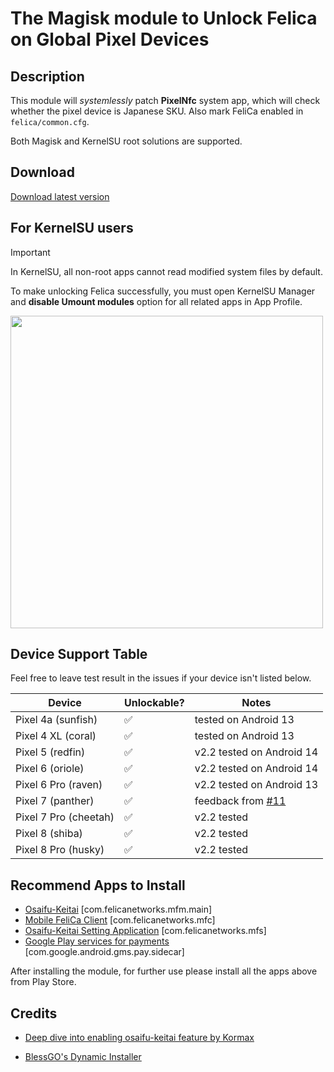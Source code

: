 # The Magisk module to Unlock Felica on Global Pixel Devices

## Description
This module will *systemlessly* patch **PixelNfc** system app, which will check whether the pixel device is Japanese SKU. Also mark FeliCa enabled in `felica/common.cfg`.

Both Magisk and KernelSU root solutions are supported.

## Download
[Download latest version](https://github.com/jjyao88/unlock-felica-pixel/releases)

## For KernelSU users
> [!IMPORTANT]  
> In KernelSU, all non-root apps cannot read modified system files by default.
> 
> To make unlocking Felica successfully, you must open KernelSU Manager and **disable Umount modules** option for all related apps in App Profile.
<img src="https://github.com/jjyao88/unlock-felica-pixel/assets/11062997/1d6a416c-bd5c-4be2-80b9-a3a3be0bdd08" height="500">

## Device Support Table
Feel free to leave test result in the issues if your device isn't listed below.

| Device | Unlockable? | Notes |
|---------|---------------|-------|
| Pixel 4a (sunfish) | ✅ | tested on Android 13
| Pixel 4 XL (coral) | ✅ | tested on Android 13
| Pixel 5 (redfin) | ✅ | v2.2 tested on Android 14
| Pixel 6 (oriole) | ✅ | v2.2 tested on Android 14
| Pixel 6 Pro (raven) | ✅ | v2.2 tested on Android 13
| Pixel 7 (panther) | ✅ | feedback from [#11](https://github.com/jjyao88/unlock-felica-pixel/issues/11)
| Pixel 7 Pro (cheetah) | ✅ | v2.2 tested
| Pixel 8 (shiba) | ✅ | v2.2 tested
| Pixel 8 Pro (husky) | ✅ | v2.2 tested

## Recommend Apps to Install
- [Osaifu-Keitai](https://play.google.com/store/apps/details?id=com.felicanetworks.mfm.main) [com.felicanetworks.mfm.main]
- [Mobile FeliCa Client](https://play.google.com/store/apps/details?id=com.felicanetworks.mfc) [com.felicanetworks.mfc]
- [Osaifu-Keitai Setting Application](https://play.google.com/store/apps/details?id=com.felicanetworks.mfs) [com.felicanetworks.mfs]
- [Google Play services for payments](https://play.google.com/store/apps/details?id=com.google.android.gms.pay.sidecar) [com.google.android.gms.pay.sidecar]

After installing the module, for further use please install all the apps above from Play Store.

## Credits
- [Deep dive into enabling osaifu-keitai feature by Kormax](https://github.com/kormax/osaifu-keitai-google-pixel)

- [BlessGO's Dynamic Installer](https://forum.xda-developers.com/t/zip-dual-installer-dynamic-installer-stable-4-7-b3-android-10-or-earlier.4279541/)
